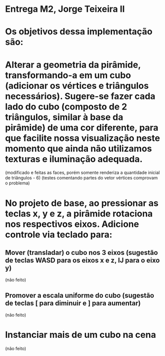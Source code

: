 # Entrega M2, Jorge Teixeira II

# Os objetivos dessa implementação são:

# Alterar a geometria da pirâmide, transformando-a em um cubo (adicionar os vértices e triângulos necessários). Sugere-se fazer cada lado do cubo (composto de 2 triângulos, similar à base da pirâmide) de uma cor diferente, para que facilite nossa visualização neste momento que ainda não utilizamos texturas e iluminação adequada.
(modificado e feitas as faces, porém somente renderiza a quantidade inicial de triângulos - 6)
(testes comentando partes do vetor vértices comprovam o problema)

# No projeto de base, ao pressionar as teclas x, y e z, a pirâmide rotaciona nos respectivos eixos. Adicione controle via teclado para:
## Mover (transladar) o cubo nos 3 eixos (sugestão de teclas WASD para os eixos x e z, IJ para o eixo y)
(não feito)
## Promover a escala uniforme do cubo (sugestão de teclas [ para diminuir e ] para aumentar)
(não feito)

# Instanciar mais de um cubo na cena
(não feito)


